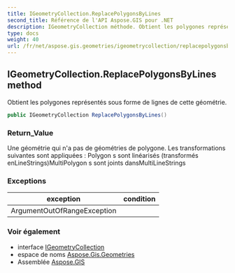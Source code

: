 ```yaml
---
title: IGeometryCollection.ReplacePolygonsByLines
second_title: Référence de l'API Aspose.GIS pour .NET
description: IGeometryCollection méthode. Obtient les polygones représentés sous forme de lignes de cette géométrie.
type: docs
weight: 40
url: /fr/net/aspose.gis.geometries/igeometrycollection/replacepolygonsbylines/
---
```

## IGeometryCollection.ReplacePolygonsByLines method

Obtient les polygones représentés sous forme de lignes de cette géométrie.

```csharp
public IGeometryCollection ReplacePolygonsByLines()
```

### Return_Value

Une géométrie qui n'a pas de géométries de polygone. Les transformations suivantes sont appliquées : Polygon s sont linéarisés (transformés enLineStrings)MultiPolygon s sont joints dansMultiLineStrings

### Exceptions

| exception | condition |
| --- | --- |
| ArgumentOutOfRangeException |  |

### Voir également

* interface [IGeometryCollection](../)
* espace de noms [Aspose.Gis.Geometries](../../igeometrycollection/)
* Assemblée [Aspose.GIS](../../../)


